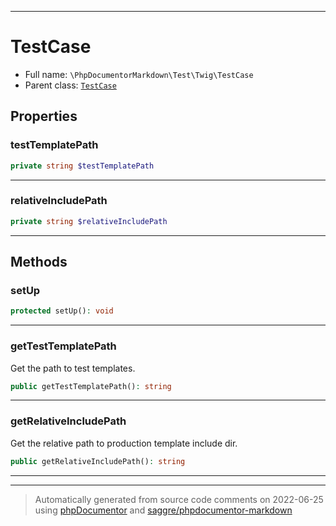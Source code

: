***

# TestCase





* Full name: `\PhpDocumentorMarkdown\Test\Twig\TestCase`
* Parent class: [`TestCase`](../../../PHPUnit/Framework/TestCase.md)



## Properties


### testTemplatePath



```php
private string $testTemplatePath
```






***

### relativeIncludePath



```php
private string $relativeIncludePath
```






***

## Methods


### setUp



```php
protected setUp(): void
```











***

### getTestTemplatePath

Get the path to test templates.

```php
public getTestTemplatePath(): string
```











***

### getRelativeIncludePath

Get the relative path to production template include dir.

```php
public getRelativeIncludePath(): string
```











***


***
> Automatically generated from source code comments on 2022-06-25 using [phpDocumentor](http://www.phpdoc.org/) and [saggre/phpdocumentor-markdown](https://github.com/Saggre/phpDocumentor-markdown)

